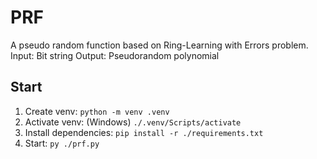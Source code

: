 # PRF

A pseudo random function based on Ring-Learning with Errors problem.
Input: Bit string
Output: Pseudorandom polynomial

## Start

1. Create venv: `python -m venv .venv`
1. Activate venv: (Windows) `./.venv/Scripts/activate`
1. Install dependencies: `pip install -r ./requirements.txt`
1. Start: `py ./prf.py`
